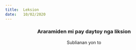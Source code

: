 ```yaml
---
title:  Leksion
date:   10/02/2020
---
```


### <center>Araramiden mi pay daytoy nga liksion</center>
<center>Sublianan yon to</center>